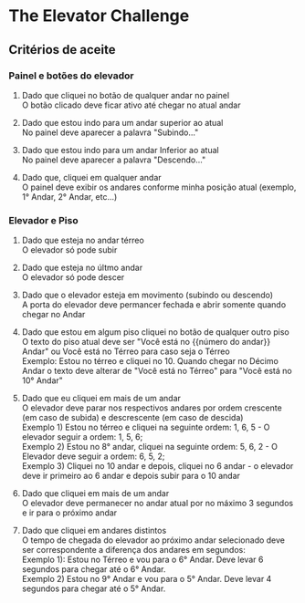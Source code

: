 # The Elevator Challenge

## Critérios de aceite

### Painel e botões do elevador

1. Dado que cliquei no botão de qualquer andar no painel  
   O botão clicado deve ficar ativo até chegar no atual andar

2. Dado que estou indo para um andar superior ao atual  
   No painel deve aparecer a palavra "Subindo..."

3. Dado que estou indo para um andar Inferior ao atual  
   No painel deve aparecer a palavra "Descendo..."

4. Dado que, cliquei em qualquer andar  
   O painel deve exibir os andares conforme minha posição atual (exemplo, 1° Andar, 2° Andar, etc...)

### Elevador e Piso

1. Dado que esteja no andar térreo  
   O elevador só pode subir

2. Dado que esteja no últmo andar  
   O elevador só pode descer

3. Dado que o elevador esteja em movimento (subindo ou descendo)  
   A porta do elevador deve permancer fechada e abrir somente quando chegar no Andar

4. Dado que estou em algum piso cliquei no botão de qualquer outro piso  
   O texto do piso atual deve ser "Você está no {{número do andar}} Andar" ou Você está no Térreo para caso seja o Térreo  
   Exemplo: Estou no térreo e cliquei no 10. Quando chegar no Décimo Andar o texto deve alterar de "Você está no Térreo" para "Você está no 10° Andar"

5. Dado que eu cliquei em mais de um andar  
   O elevador deve parar nos respectivos andares por ordem crescente (em caso de subida) e descrescente (em caso de descida)  
   Exemplo 1) Estou no térreo e cliquei na seguinte ordem: 1, 6, 5 - O elevador seguir a ordem: 1, 5, 6;  
   Exemplo 2) Estou no 8° andar, cliquei na seguinte ordem: 5, 6, 2 - O Elevador deve seguir a ordem: 6, 5, 2;  
   Exemplo 3) Cliquei no 10 andar e depois, cliquei no 6 andar - o elevador deve ir primeiro ao 6 andar e depois subir para o 10 andar

6. Dado que cliquei em mais de um andar  
   O elevador deve permanecer no andar atual por no máximo 3 segundos e ir para o próximo andar

7. Dado que cliquei em andares distintos  
   O tempo de chegada do elevador ao próximo andar selecionado deve ser correspondente a diferença dos andares em segundos:  
   Exemplo 1): Estou no Térreo e vou para o 6° Andar. Deve levar 6 segundos para chegar até o 6° Andar.  
   Exemplo 2) Estou no 9° Andar e vou para o 5° Andar. Deve levar 4 segundos para chegar até o 5° Andar.
